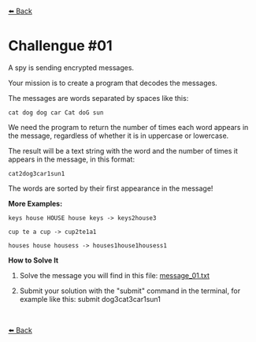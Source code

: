 [⬅️ Back](../)

# Challengue #01

A spy is sending encrypted messages.

Your mission is to create a program that decodes the messages.

The messages are words separated by spaces like this: 
``````
cat dog dog car Cat doG sun
``````

We need the program to return the number of times each word appears in the message, regardless of whether it is in uppercase or lowercase.

The result will be a text string with the word and the number of times it appears in the message, in this format:
``````
cat2dog3car1sun1
``````

The words are sorted by their first appearance in the message!

**More Examples:**
``````
keys house HOUSE house keys -> keys2house3 

cup te a cup -> cup2te1a1 

houses house housess -> houses1house1housess1
``````


**How to Solve It**

1. Solve the message you will find in this file: [message_01.txt](./message_01.txt)

2. Submit your solution with the "submit" command in the terminal, for example like this:
submit dog3cat3car1sun1


  <br>
   
[⬅️ Back](../../)
